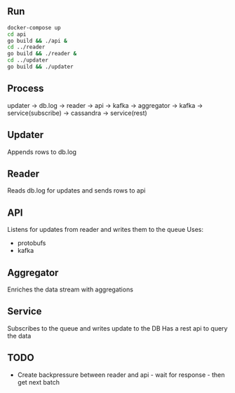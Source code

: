 ## Run

```bash
docker-compose up
cd api
go build && ./api &
cd ../reader
go build && ./reader &
cd ../updater
go build && ./updater
```

## Process

updater -> db.log -> reader -> api -> kafka -> aggregator -> kafka -> service(subscribe) -> cassandra -> service(rest)

## Updater

Appends rows to db.log

## Reader

Reads db.log for updates and sends rows to api

## API

Listens for updates from reader and writes them to the queue
Uses:

* protobufs
* kafka

## Aggregator

Enriches the data stream with aggregations

## Service

Subscribes to the queue and writes update to the DB
Has a rest api to query the data

## TODO

* Create backpressure between reader and api - wait for response - then get next batch

```

```
